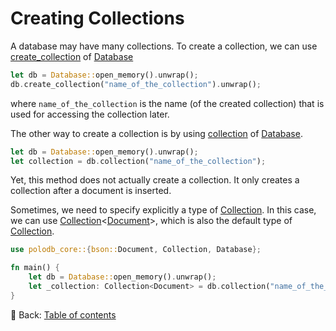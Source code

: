 # Creating Collections

A database may have many collections.
To create a collection, we can use [create_collection](https://docs.rs/polodb_core/latest/polodb_core/struct.Database.html#method.create_collection) of [Database](https://docs.rs/polodb_core/latest/polodb_core/struct.Database.html)

```rust
let db = Database::open_memory().unwrap();
db.create_collection("name_of_the_collection").unwrap();
```

where `name_of_the_collection` is the name (of the created collection) that is used for accessing the collection later.

The other way to create a collection is by using [collection](https://docs.rs/polodb_core/latest/polodb_core/struct.Database.html#method.collection) of [Database](https://docs.rs/polodb_core/latest/polodb_core/struct.Database.html).

```rust
let db = Database::open_memory().unwrap();
let collection = db.collection("name_of_the_collection");
```

Yet, this method does not actually create a collection.
It only creates a collection after a document is inserted.

Sometimes, we need to specify explicitly a type of [Collection](https://docs.rs/polodb_core/latest/polodb_core/struct.Collection.html).
In this case, we can use [Collection](https://docs.rs/polodb_core/latest/polodb_core/struct.Collection.html)<[Document](https://docs.rs/bson/latest/bson/struct.Document.html)>, which is also the default type of [Collection](https://docs.rs/polodb_core/latest/polodb_core/struct.Collection.html).

```rust
use polodb_core::{bson::Document, Collection, Database};

fn main() {
    let db = Database::open_memory().unwrap();
    let _collection: Collection<Document> = db.collection("name_of_the_collection");
}
```

<!-- :arrow_right:  Next:  -->

:blue_book: Back: [Table of contents](./../README.md)
